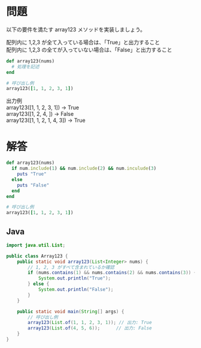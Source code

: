 # 問題

以下の要件を満たす array123 メソッドを実装しましょう。

配列内に 1,2,3 が全て入っている場合は、「True」と出力すること  
配列内に 1,2,3 の全てが入っていない場合は、「False」と出力すること

```Ruby
def array123(nums)
  # 処理を記述
end

# 呼び出し例
array123([1, 1, 2, 3, 1])
```

出力例  
array123([1, 1, 2, 3, 1]) → True  
array123([1, 2, 4, ]) → False  
array123([1, 1, 2, 1, 4, 3]) → True

# 解答

```Ruby
def array123(nums)
  if num.include(1) && num.include(2) && num.inculude(3)
    puts "True"
  else
    puts "False"
  end
end

# 呼び出し例
array123([1, 1, 2, 3, 1])
```

## Java

```java
import java.util.List;

public class Array123 {
    public static void array123(List<Integer> nums) {
        // 1, 2, 3 がすべて含まれているか確認
        if (nums.contains(1) && nums.contains(2) && nums.contains(3)) {
            System.out.println("True");
        } else {
            System.out.println("False");
        }
    }

    public static void main(String[] args) {
        // 呼び出し例
        array123(List.of(1, 1, 2, 3, 1)); // 出力: True
        array123(List.of(4, 5, 6));      // 出力: False
    }
}

```
